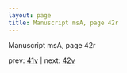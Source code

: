 ```yaml
---
layout: page
title: Manuscript msA, page 42r
---
```


Manuscript msA, page 42r

prev:  [41v](../41v) | next:  [42v](../42v)